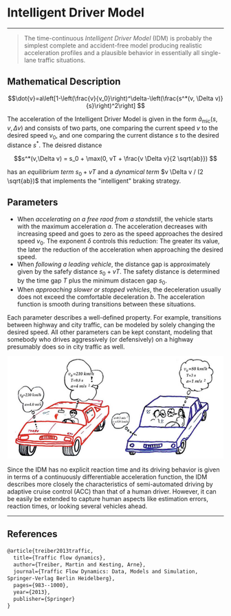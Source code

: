 # Intelligent Driver Model
---
> The time-continuous _Intelligent Driver Model_ (IDM) is probably the simplest complete and accident-free model producing realistic acceleration profiles and a plausible behavior in essentially all single-lane traffic situations.

## Mathematical Description
$$\dot{v}=a\left[1-\left(\frac{v}{v_0}\right)^\delta-\left(\frac{s^*(v, \Delta v)}{s}\right)^2\right] $$

The acceleration of the Intelligent Driver Model is given in the form $\tilde a_{\text{mic}} (s,v,\Delta v)$ and consists of two parts, one comparing the current speed $v$ to the desired speed $v_0$, and one comparing the current distance $s$ to the desired distance $s^*$. The deisred distance

$$s^*(v,\Delta v) = s_0 + \max(0, vT + \frac{v \Delta v}{2 \sqrt{ab}}) $$

has an _equilibrium term_ $s_0 + vT$ and a _dynamical term_ $v \Delta v / (2 \sqrt{ab})$ that implements the "intelligent" braking strategy.


## Parameters
* When _accelerating on a free raod from a standstill_, the vehicle starts with the maximum acceleration $a$. The acceleration decreases with increasing speed and goes to zero as the speed approaches the desired speed $v_0$. The exponent $\delta$ controls this reduction: The greater its value, the later the reduction of the acceleration when approaching the desired speed.
* When _following a leading vehicle_, the distance gap is approximately given by the safefy distance $s_0 + vT$. The safety distance is determined by the time gap $T$ plus the minimum distacen gap $s_0$.
* When _approaching slower or stopped vehicles_, the deceleration usually does not exceed the comfortable deceleration $b$. The acceleration function is smooth during transitions between these situations.

Each parameter describes a well-defined property. For example, transitions between highway and city traffic, can be modeled by solely changing the desired speed. All other parameters can be kept constant, modeling that somebody who drives aggressively (or defensively) on a highway presumably does so in city traffic as well.

![Driving behavior](../images/Driving_behavior.jpg "Title")

Since the IDM has no explicit reaction time and its driving behavior is given in terms of a continuously differentiable acceleration function, the IDM describes more closely the characteristics of semi-automated driving by adaptive cruise control (ACC) than that of a human driver. However, it can be easily be extended to capture human aspects like estimation errors, reaction times, or looking several vehicles ahead.

---
## References
```
@article{treiber2013traffic,
  title={Traffic flow dynamics},
  author={Treiber, Martin and Kesting, Arne},
  journal={Traffic Flow Dynamics: Data, Models and Simulation, Springer-Verlag Berlin Heidelberg},
  pages={983--1000},
  year={2013},
  publisher={Springer}
}
```
